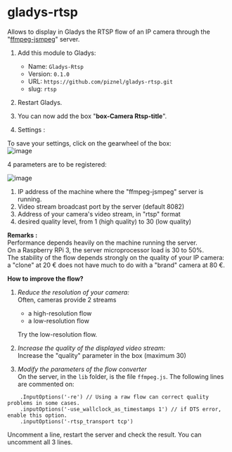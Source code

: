# gladys-rtsp
Allows to display in Gladys the RTSP flow of an IP camera through the "[ffmpeg-jsmpeg](https://github.com/piznel/ffmpeg-jsmpeg)" server.

1. Add this module to Gladys:

   * Name: `Gladys-Rtsp`
   * Version: `0.1.0`
   * URL: `https://github.com/piznel/gladys-rtsp.git`
   * slug: `rtsp`


2. Restart Gladys.

3. You can now add the box "**box-Camera Rtsp-title**".
4. Settings :

To save your settings, click on the gearwheel of the box:  
![image](https://user-images.githubusercontent.com/25089531/52903238-d07e7e00-321a-11e9-8af8-3e7fd6697f7e.png)

4 parameters are to be registered:  

![image](https://user-images.githubusercontent.com/25089531/52903246-decc9a00-321a-11e9-81f6-3a19425d0cc5.png)

1. IP address of the machine where the "ffmpeg-jsmpeg" server is running.
2. Video stream broadcast port by the server (default 8082)
3. Address of your camera's video stream, in "rtsp" format
4. desired quality level, from 1 (high quality) to 30 (low quality)

**Remarks :**  
Performance depends heavily on the machine running the server.  
On a Raspberry RPi 3, the server microprocessor load is 30 to 50%.  
The stability of the flow depends strongly on the quality of your IP camera: a "clone" at 20 € does not have much to do with a "brand" camera at 80 €.  

**How to improve the flow?**
1. *Reduce the resolution of your camera:*  
Often, cameras provide 2 streams

    * a high-resolution flow
    * a low-resolution flow

    Try the low-resolution flow.

2. *Increase the quality of the displayed video stream:*  
Increase the "quality" parameter in the box (maximum 30)

3. *Modify the parameters of the flow converter*  
On the server, in the `lib` folder, is the file `ffmpeg.js`. The following lines are commented on:  
```
    .InputOptions('-re') // Using a raw flow can correct quality problems in some cases.  
    .inputOptions('-use_wallclock_as_timestamps 1') // if DTS error, enable this option.  
    .inputOptions('-rtsp_transport tcp')  
```

Uncomment a line, restart the server and check the result. You can uncomment all 3 lines.

